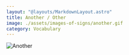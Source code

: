 ```yaml
---
layout: "@layouts/MarkdownLayout.astro"
title: Another / Other
image: ./assets/images-of-signs/another.gif
category: Vocabulary
---
```


![Another](@signs/another.gif)
